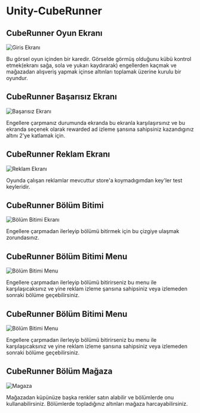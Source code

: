 # Unity-CubeRunner

## CubeRunner Oyun Ekranı
![Giris Ekranı](/ReadMe-Images/levelDesign.png)

Bu görsel oyun içinden bir karedir. Görselde görmüş olduğunu kübü kontrol etmek(ekranı sağa, sola ve yukarı kaydırarak) engellerden kaçmak ve mağazadan alışveriş yapmak içinse 
altınları toplamak üzerine kurulu bir oyundur.

## CubeRunner Başarısız Ekranı
![Başarısız Ekranı](/ReadMe-Images/levelFailed.png)

Engellere çarpmanız durumunda ekranda bu ekranla karşılaşırsınız ve bu ekranda seçenek olarak rewarded ad izleme şansına sahipsiniz kazandıgınız altını 2'ye katlamak için.

## CubeRunner Reklam Ekranı
![Reklam Ekranı](/ReadMe-Images/reklam.png)

Oyunda çalışan reklamlar mevcuttur store'a koymadıgımdan key'ler test keyleridir.

## CubeRunner Bölüm Bitimi
![Bölüm Bitimi Ekranı](/ReadMe-Images/bolumBitimi.png)

Engellere çarpmadan ilerleyip bölümü bitirmek için bu çizgiye ulaşmak zorundasınız.


## CubeRunner Bölüm Bitimi Menu
![Bölüm Bitimi Menu](/ReadMe-Images/bolumBitimiMenu.png)

Engellere çarpmadan ilerleyip bölümü bitirirseniz bu menu ile karşılaşıcaksınız ve yine reklam izleme şansına sahipsiniz veya izlemeden sonraki bölüme geçebilirsiniz.

## CubeRunner Bölüm Bitimi Menu
![Bölüm Bitimi Menu](/ReadMe-Images/bolumBitimiMenu.png)

Engellere çarpmadan ilerleyip bölümü bitirirseniz bu menu ile karşılaşıcaksınız ve yine reklam izleme şansına sahipsiniz veya izlemeden sonraki bölüme geçebilirsiniz.


## CubeRunner Bölüm Mağaza
![Magaza](/ReadMe-Images/shop.png)

Mağazadan küpünüze başka renkler satın alabilir ve bölümlerde onu kullanabilirsiniz. Bölümlerde topladığınız altınları mağaza harcayabilirsiniz.
